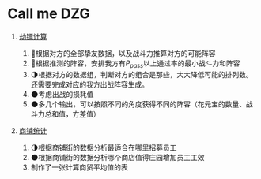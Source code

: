 # Call me DZG

1. [劫镖计算](劫镖计算)

   1. 🌝根据对方的全部挚友数据，以及战斗力推算对方的可能阵容
   2. 🌝根据推测的阵容，安排我方有$P_{pass}$以上通过率的最小战斗力和阵容
   3. 🌗根据对方的数据组，判断对方的组合是那些，大大降低可能的排列数。还需要完成对应的我方出战阵容生成。
   4. 🌑考虑出战的损耗值
   5. 🌑多几个输出，可以按照不同的角度获得不同的阵容（花元宝的数量、战斗力总和值，方差值）

2. [商铺统计](商铺统计)

   1. 🌗根据商铺街的数据分析最适合在哪里招募员工
   2. 🌑根据商铺街的数据分析哪个商店值得庄园增加员工工效
   3. 制作了一张计算商贸平均值的表
   
   